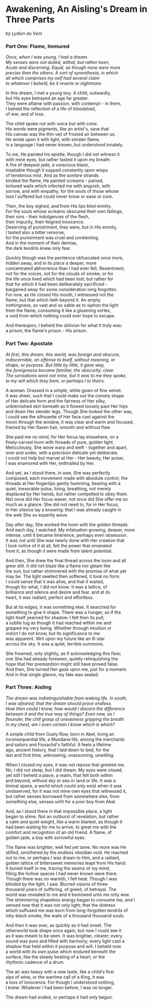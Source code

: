 # Awakening, An Aisling's Dream in Three Parts 
*by Lydien du Vent*

### Part One: Flame, Immured
*Once, when I was young, I had a dream.  
My senses were not dulled, withal, but rather keen,  
Acute and discerning. Equal, as though none were more  
precise than the others. A sort of synesthesia, in which  
all which comprises my self had several claim  
to whatever I beheld, be it reverie or nightmare.*

In this dream, I met a young boy. A child, outwardly,  
but His eyes betrayed an age far greater.  
They were aflame with passion, with contempt - in them,  
I beheld the reflection of a life of bloodshed,  
of war, and of loss.

The child spoke not with voice but with color.  
His words were pigments, like an artist's, save that  
His canvas was the thin veil of frosted air between us.  
He wrote upon it with light, with sinister flame,  
in a language I had never known, but understood innately.

To me, He painted his epistle, though I did not witness it  
with mine eyes, but rather tasted it upon my breath:  
A fire of deepest jade, a voracious blaze,  
insatiable though it supped constantly upon wisps  
of tenebrous mist. And as the sombre strands  
kindled the flame, He painted screams - pained,  
tortured wails which infected me with anguish, with  
sorrow, and with empathy, for the souls of those whose  
loss I suffered but could never know or ease or cure.

Then, the boy sighed, and from His lips bled enmity.  
For the souls whose screams obscured their own failings,  
their sins - their indulgences of the flesh,  
their impurity, their feigned innocence.  
Deserving of punishment, they were, but in His enmity,  
I tasted also a bitter remorse,  
for the punishment was cruel and unrelenting.  
And in the moment of their demise,  
the dark tendrils knew only fear.

Quickly though was the penitence obfuscated once more,  
hidden away, and in its place a deeper, more  
concentrated abhorrence than I had ever felt. Resentment;  
not for the voices, not for the clouds of smoke, or for  
the life once lived which had been lost; but rather for  
that for which it had been deliberately sacrificed -  
bargained away for some consideration long forgotten.  
For now, as He closed His mouth, I witnessed not the  
flame, but that which lieth beyond it. An empty  
nothingness, so vast and so sable as to siphon the light  
from the flame, consuming it like a gloaming vortex,  
a void from which nothing could ever hope to escape.

And thereupon, I beheld the oblivion for what it truly was:  
a prison, the flame's prison - His prison.

### Part Two: Apostate
*At first, this dream, this world, was foreign and obscure,  
indiscernible, an offense to itself, without meaning, or  
shape, or purpose. But little by little, it gave way,  
the foreignness became familiar, the obscurity: clear.  
The sensations were not mine, but it was to me they spoke,  
to my will which they bent, or perhaps I to theirs.*

A woman. Dressed in a simple, white gown of fine velvet.  
It was sheer, such that I could make out the comely shape  
of Her delicate form and the fairness of Her silky,  
unblemished skin beneath as it flowed loosely past Her hips  
and down Her slender legs. Though She looked the other way,  
I could see the silhouette of Her face cast against the  
moon through the window, it was clear and warm and focused,  
framed by Her flaxen hair, smooth and without flaw.

She paid me no mind, for Her focus lay elsewhere; on a  
finely-carved loom with threads of pure, golden light.  
Meticulously, She wove warp and weft - together and apart,  
over and under, with a precision delicate yet deliberate.  
I could not help but marvel at Her - Her beauty, Her poise;  
I was enamored with Her, enthralled by Her.

And yet, as I stood there, in awe, She was perfectly  
composed, each movement made with absolute control, the  
threads at Her fingertips gently humming, beating with a  
quiet, inexorable pulse, living, breathing, not merely  
displaced by Her hands, but rather compelled to obey them.  
Not once did Her focus waver, not once did She offer me so  
much as a glance. She did not need to, for in Her focus,  
in Her silence lay a knowing: that I was already caught in  
the web She so expertly wove.

Day after day, She worked the loom with the golden threads.  
And each day, I watched. My infatuation growing, deeper, more  
intense, until it became limerence, perhaps even obsession.  
It was not until She was nearly done with Her creation that  
I took notice of it at all, felt the power that emanated  
from it, as though it were made from latent potential.

And then, She drew the final thread across the loom and all  
grew still. It did not blaze like a flame nor gleam like  
the sun, but rather shimmered with the promise of what yet  
may be. The light swelled then softened, it took no form.  
I could sense that it was alive, and that it waited,  
though for what, I did not know. It was a lattice, of  
brilliance and silence and desire and fear, and at its  
heart, it was radiant, perfect and effortless.

But at its edges, it was something else. It searched for  
something to give it shape. There was a hunger, as if the  
light itself yearned for shadow. I felt then its pull,  
a subtle tug as though it had reached within me and  
gripped my very being. Whether through intuition or  
instict I do not know, but its significance to me  
was apparent. Writ upon my future like an ill-star  
across the sky. It was a quiet, terrible summons.

She frowned, only slightly, as if acknowledging this flaw;  
one She had already foreseen, quietly relinquishing the  
hope that Her premonition might still have proved false.  
And then, She turned Her gaze upon me, just for a moment.  
 And in that single glance, my fate was sealed.

### Part Three: Aisling
*The dream was indistinguishable from waking life. In sooth,  
I was afeared; that the dream should prove endless.  
How then could I know, how would I discern the difference  
between it and the true way of things? Even now, as I  
flounder, the chill grasp of uneasiness gripping the breath  
in my chest, am I even certain I know which is which?*

A simple child from Gusty Row, born in Abel, living an  
inconsequential life, a Mundane life, among the merchants  
and sailors and Fiosachd's faithful. It feels a lifetime  
ago, ancient history, that I laid down to bed, for the  
last and first time, unknowing, unassuming, unwilling.

When I closed my eyes, it was not repose that greeted me.  
No, I did not sleep, but I did dream. My eyes were closed,  
yet still I beheld a place, a realm, that felt both within  
and beyond, without sky or sea or land or life. It was a  
liminal space, a world which could only exist when it was  
unobserved, for it was not mine own eyes that witnessed it,  
but rather senses borrowed from somewhere else, from  
something else, senses unfit for a poor boy from Abel.

And, as I stood there in that impossible place, a light  
began to shine. Not an outburst of revelation, but rather  
a calm and quiet weight, like a warm blanket, as though it  
had been waiting for me to arrive, to greet me with the  
comfort and recognition of an old friend. A flame, of  
golden jade, a boy with sorrowful eyes.

The flame was brighter, well fed yet tame. No more was He  
stifled, smothered by the endless obsidian void. He reached  
out to me, or perhaps I was drawn to Him, and a radiant,  
golden lattice of bittersweet memories leapt from His hand.  
It buried itself in me, tracing the seams of my mind,  
filling the hollow spaces I had never known were there.  
Though there was no warmth, I felt heat. Though I was  
blinded by the light, I saw: Blurred visions of three  
thousand years of suffering, of greed, of betrayal. The  
world was revealed to me and it bestowed unto me only woe.  
The shimmering shapeless energy began to consume me, and I  
sensed now that it was not only light; that the distress  
which suffused me was born from long-forgotten tendrils of  
inky-black smoke, the wails of a thousand thousand souls.

And then it was over, as quickly as it had onset. The  
otherworld took shape once again, but now I could see it  
as it was meant to be seen. It was brighter, clearer; every  
sound was pure and filled with harmony; every light cast a  
shadow that held within it purpose and will. I beheld now  
a world with its own pulse which endured beneath the  
surface, like the steady beating of a heart, or the  
rhythmic cadence of a drum.

The air was heavy with a new taste, like a child's first  
sips of wine, or the wartime call of a King, it was  
a loss of innocence. For though I understood nothing,  
I knew: Whatever I had been before, I was no longer.

The dream had ended, or perhaps it had only begun.
